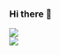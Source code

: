 ### Hi there 👋
<div><img src="https://github-readme-stats.vercel.app/api?username=spOmwenda&show_icons=true&theme=default&count_private=true" /></div>
<div><img src="https://github-readme-stats.vercel.app/api/top-langs/?username=spOmwenda" /></div>
